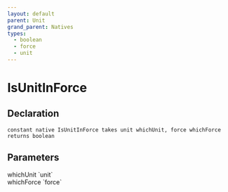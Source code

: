 ```yaml
---
layout: default
parent: Unit
grand_parent: Natives
types:
  - boolean
  - force
  - unit
---
```


# IsUnitInForce

## Declaration

```
constant native IsUnitInForce takes unit whichUnit, force whichForce returns boolean
```

## Parameters
<dl>
  <dt>whichUnit `unit`</dt>
  <dd></dd>

  <dt>whichForce `force`</dt>
  <dd></dd>
</dl>